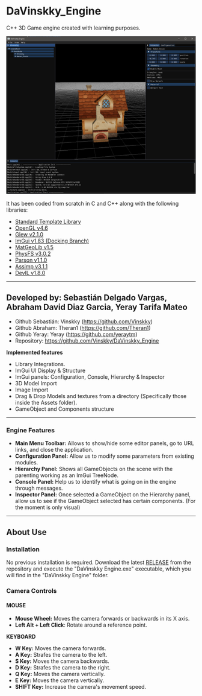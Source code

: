 # DaVinskky_Engine
C++ 3D Game engine created with learning purposes.

![ScreenShot](https://github.com/Vinskky/DaVinskky_Engine/blob/main/Docs/Screenshot_V1.PNG?raw=true)

It has been coded from scratch in C and C++ along with the following libraries:

- [Standard Template Library](<https://en.wikipedia.org/wiki/Standard_Template_Library>)
- [OpenGL v4.6](<https://www.opengl.org/>)
- [Glew v2.1.0](<http://glew.sourceforge.net/>)
- [ImGui v1.83 (Docking Branch)](<https://github.com/ocornut/imgui/tree/docking>)
- [MatGeoLib v1.5](<https://github.com/juj/MathGeoLib>)
- [PhysFS v3.0.2](<https://icculus.org/physfs/>)
- [Parson v1.1.0](<https://github.com/kgabis/parson>)
- [Assimp v3.1.1](<http://www.assimp.org/index.php/downloads>)
- [DevIL v1.8.0](<http://openil.sourceforge.net/download.php>)


****

## Developed by: Sebastián Delgado Vargas, Abraham David Diaz Garcia, Yeray Tarifa Mateo

* Github Sebastián: Vinskky (https://github.com/Vinskky)
* Github Abraham: Theran1 (https://github.com/Theran1)
* Github Yeray: Yeray (https://github.com/yeraytm)
* Repository: https://github.com/Vinskky/DaVinskky_Engine

**Implemented features**

* Library Integrations.
* ImGui UI Display & Structure
* ImGui panels: Configuration, Console, Hierarchy & Inspector
* 3D Model Import
* Image Import
* Drag & Drop Models and textures from a directory (Specifically those inside the Assets folder).
* GameObject and Components structure

****

### Engine Features

* **Main Menu Toolbar:** Allows to show/hide some editor panels, go to URL links, and close the application.
* **Configuration Panel:** Allow us to modify some parameters from existing modules.
* **Hierarchy Panel:** Shows all GameObjects on the scene with the parenting working as an ImGui TreeNode.
* **Console Panel:** Help us to identify what is going on in the engine through messages.
* **Inspector Panel:** Once selected a GameObject on the Hierarchy panel, allow us to see if the GameObject selected has certain components. (For the moment is only visual)


****

## About Use

### Installation

No previous installation is required. Download the latest [RELEASE](<https://github.com/Vinskky/DaVinskky_Engine/releases>) from the repository and execute the 
"DaVinskky Engine.exe" executable, which you will find in the "DaVinskky Engine" folder.



### Camera Controls

#### **MOUSE**

* **Mouse Wheel:** Moves the camera forwards or backwards in its X axis.
* **Left Alt + Left Click**: Rotate around a reference point.

**KEYBOARD**

* **W Key:** Moves the camera forwards.
* **A Key:** Strafes the camera to the left.
* **S Key:** Moves the camera backwards.
* **D Key:** Strafes the camera to the right.
* **Q Key:** Moves the camera vertically.
* **E Key:** Moves the camera vertically.
* **SHIFT Key:** Increase the camera's movement speed.


